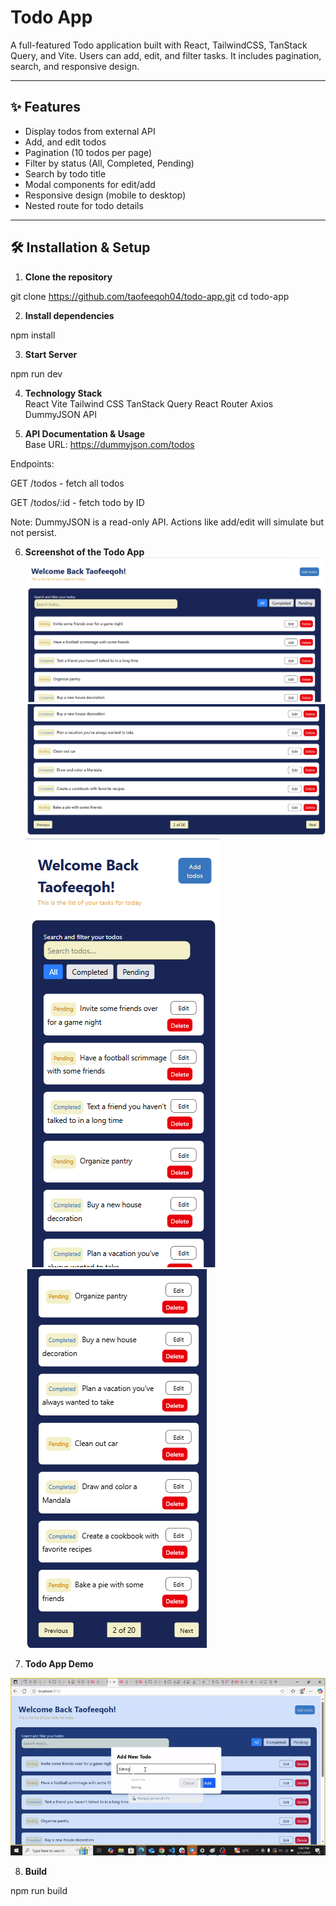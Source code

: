 # Todo App <br>

A full-featured Todo application built with React, TailwindCSS, TanStack Query, and Vite. Users can add, edit, and filter tasks. It includes pagination, search, and responsive design.

---

## ✨ Features <br>

- Display todos from external API
- Add, and edit todos
- Pagination (10 todos per page)
- Filter by status (All, Completed, Pending)
- Search by todo title
- Modal components for edit/add
- Responsive design (mobile to desktop)
- Nested route for todo details

---

## 🛠️ Installation & Setup <br>

1. **Clone the repository** <br>

git clone https://github.com/taofeeqoh04/todo-app.git
cd todo-app

2. **Install dependencies** <br>

npm install

3. **Start Server** <br>

npm run dev

4. **Technology Stack** <br>
React
Vite
Tailwind CSS
TanStack Query
React Router
Axios
DummyJSON API

5. **API Documentation & Usage** <br>
Base URL: https://dummyjson.com/todos

Endpoints:

GET /todos - fetch all todos

GET /todos/:id - fetch todo by ID

Note: DummyJSON is a read-only API. Actions like add/edit will simulate but not persist.

6. **Screenshot of the Todo App** <br>
![Desktop View](screenshots/desktop.jpg)
![Desktop View](screenshots/desktop%20view%202.png)
![Mobile View](screenshots/mobile.png)
![Mobile View](screenshots/mobile%20view%202.png)

7. **Todo App Demo** <br>

![Todo App Demo](screenshots/todo-demo.gif)

8. **Build** <br>

npm run build